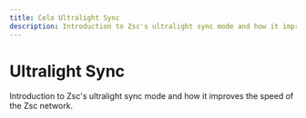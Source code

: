 ```yaml
---
title: Celo Ultralight Sync
description: Introduction to Zsc's ultralight sync mode and how it improves the speed of the Zsc network.
---
```


# Ultralight Sync

Introduction to Zsc's ultralight sync mode and how it improves the speed of the Zsc network.
